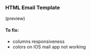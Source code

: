 ### HTML Email Template

(preview)

#### To fix:
- columns responsiveness
- colors on IOS mail app not working
